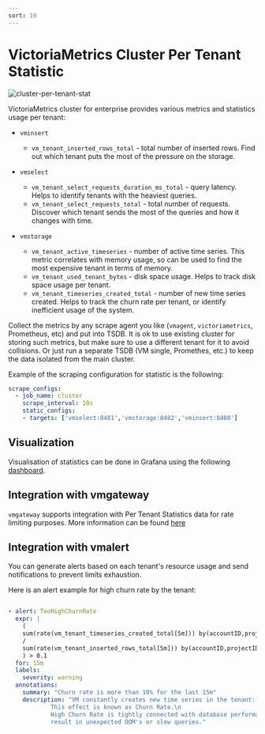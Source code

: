 ```yaml
---
sort: 19
---
```


# VictoriaMetrics Cluster Per Tenant Statistic

<img alt="cluster-per-tenant-stat" src="per-tenant-stats.jpg">

VictoriaMetrics cluster for enterprise provides various metrics and statistics usage per tenant:
- `vminsert`
    * `vm_tenant_inserted_rows_total` - total number of inserted rows. Find out which tenant
    puts the most of the pressure on the storage. 
    
- `vmselect`
    * `vm_tenant_select_requests_duration_ms_total` - query latency. 
    Helps to identify tenants with the heaviest queries.
    * `vm_tenant_select_requests_total` - total number of requests. 
    Discover which tenant sends the most of the queries and how it changes with time.

- `vmstorage`
    * `vm_tenant_active_timeseries` - number of active time series. 
    This metric correlates with memory usage, so can be used to find the most expensive 
    tenant in terms of memory. 
    * `vm_tenant_used_tenant_bytes` - disk space usage. Helps to track disk space usage
    per tenant.
    * `vm_tenant_timeseries_created_total` - number of new time series created. Helps to track
    the churn rate per tenant, or identify inefficient usage of the system.

Collect the metrics by any scrape agent you like (`vmagent`, `victoriametrics`, Prometheus, etc) and put into TSDB. 
It is ok to use existing cluster for storing such metrics, but make sure to use a different tenant for it to avoid collisions.
Or just run a separate TSDB (VM single, Promethes, etc.) to keep the data isolated from the main cluster. 

Example of the scraping configuration for statistic is the following: 

```yaml
scrape_configs:
  - job_name: cluster
    scrape_interval: 10s
    static_configs:
    - targets: ['vmselect:8481','vmstorage:8482','vminsert:8480']
```

## Visualization

Visualisation of statistics can be done in Grafana using the following 
[dashboard](https://github.com/VictoriaMetrics/VictoriaMetrics/tree/cluster/dashboards/clusterbytenant.json).


## Integration with vmgateway

`vmgateway` supports integration with Per Tenant Statistics data for rate limiting purposes. 
More information can be found [here](https://docs.victoriametrics.com/vmgateway.html)

## Integration with vmalert

You can generate alerts based on each tenant's resource usage and send notifications 
to prevent limits exhaustion.

Here is an alert example for high churn rate by the tenant:

```yaml

- alert: TooHighChurnRate
  expr: |
    (
    sum(rate(vm_tenant_timeseries_created_total[5m])) by(accountID,projectID)
    /
    sum(rate(vm_tenant_inserted_rows_total[5m])) by(accountID,projectID)
    ) > 0.1
  for: 15m
  labels:
    severity: warning
  annotations:
    summary: "Churn rate is more than 10% for the last 15m"
    description: "VM constantly creates new time series in the tenant: {{ $labels.accountID }}:{{ $labels.projectID }}.\n
            This effect is known as Churn Rate.\n
            High Churn Rate is tightly connected with database performance and may
            result in unexpected OOM's or slow queries."
```
